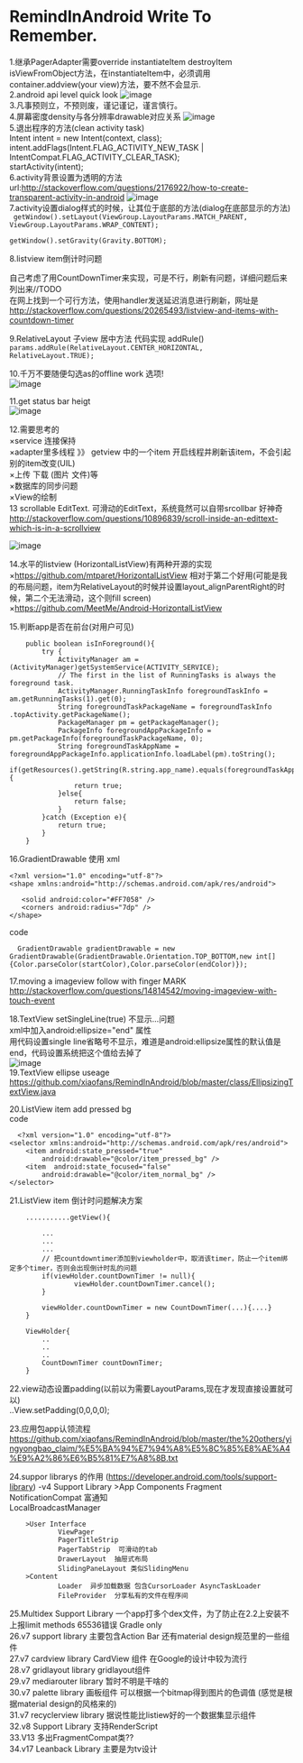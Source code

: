 RemindInAndroid Write To Remember.
===============
1.继承PagerAdapter需要override instantiateItem destroyItem isViewFromObject方法，在instantiateItem中，必须调用container.addview(your view)方法，要不然不会显示.  
2.android api level quick look    ![image](https://github.com/xiaofans/RemindInAndroid/blob/master/pics/api_level_quick_look.png)  
3.凡事预则立，不预则废，谨记谨记，谨言慎行。  
4.屏幕密度density与各分辨率drawable对应关系      ![image](https://github.com/xiaofans/RemindInAndroid/blob/master/pics/density.png)    
5.退出程序的方法(clean activity task)  
 		Intent intent = new Intent(context, class);  
 		intent.addFlags(Intent.FLAG_ACTIVITY_NEW_TASK | IntentCompat.FLAG_ACTIVITY_CLEAR_TASK);  
 		startActivity(intent);  
6.activity背景设置为透明的方法  
 url:http://stackoverflow.com/questions/2176922/how-to-create-transparent-activity-in-android
![image](https://github.com/xiaofans/RemindInAndroid/blob/master/pics/activity_bg_transparent.png)  
7.activity设置dialog样式的时候，让其位于底部的方法(dialog在底部显示的方法)  
<code>
				getWindow().setLayout(ViewGroup.LayoutParams.MATCH_PARENT, ViewGroup.LayoutParams.WRAP_CONTENT);  
        getWindow().setGravity(Gravity.BOTTOM);
</code>  

8.listview item倒计时问题  

自己考虑了用CountDownTimer来实现，可是不行，刷新有问题，详细问题后来列出来//TODO  
在网上找到一个可行方法，使用handler发送延迟消息进行刷新，网址是  
<url>http://stackoverflow.com/questions/20265493/listview-and-items-with-countdown-timer</url>  

9.RelativeLayout 子view 居中方法 代码实现  addRule()  
<code>params.addRule(RelativeLayout.CENTER_HORIZONTAL, RelativeLayout.TRUE);</code>  

10.千万不要随便勾选as的offline work 选项!  
![image](https://github.com/xiaofans/RemindInAndroid/blob/master/pics/as_offline_mod_warning.png)   

11.get status bar heigt  
![image](https://github.com/xiaofans/RemindInAndroid/blob/master/pics/get_status_bar_height.png)   

12.需要思考的  
 ×service 连接保持  
 ×adapter里多线程 》》 getview 中的一个item 开启线程并刷新该item，不会引起别的item改变(UIL)  
 ×上传 下载 (图片 文件)等  
 ×数据库的同步问题  
 ×View的绘制    
 13 scrollable EditText. 可滑动的EditText，系统竟然可以自带srcollbar 好神奇  
 http://stackoverflow.com/questions/10896839/scroll-inside-an-edittext-which-is-in-a-scrollview  
 
 ![image](https://github.com/xiaofans/RemindInAndroid/blob/master/pics/scrollable_edittext.png) 
 
 14.水平的listview (HorizontalListView)有两种开源的实现  
 ×https://github.com/mtparet/HorizontalListView   相对于第二个好用(可能是我的布局问题，item为RelativeLayout的时候并设置layout_alignParentRight的时候，第二个无法滑动，这个则fill screen)  
 ×https://github.com/MeetMe/Android-HorizontalListView  
 
 15.判断app是否在前台(对用户可见)  
```
 	public boolean isInForeground(){  
        try {  
            ActivityManager am = (ActivityManager)getSystemService(ACTIVITY_SERVICE);  
            // The first in the list of RunningTasks is always the foreground task.  
            ActivityManager.RunningTaskInfo foregroundTaskInfo = am.getRunningTasks(1).get(0);  
            String foregroundTaskPackageName = foregroundTaskInfo .topActivity.getPackageName();  
            PackageManager pm = getPackageManager();  
            PackageInfo foregroundAppPackageInfo = pm.getPackageInfo(foregroundTaskPackageName, 0);  
            String foregroundTaskAppName = foregroundAppPackageInfo.applicationInfo.loadLabel(pm).toString();  
            if(getResources().getString(R.string.app_name).equals(foregroundTaskAppName)){  
                return true;  
            }else{  
                return false;  
            }  
        }catch (Exception e){  
            return true;  
        }  
    }  
```   
16.GradientDrawable 使用
 xml
 ```  
<?xml version="1.0" encoding="utf-8"?>
<shape xmlns:android="http://schemas.android.com/apk/res/android">

    <solid android:color="#FF7058" />
    <corners android:radius="7dp" />
</shape>
 
 ``` 
 code  
``` 
  GradientDrawable gradientDrawable = new GradientDrawable(GradientDrawable.Orientation.TOP_BOTTOM,new int[]{Color.parseColor(startColor),Color.parseColor(endColor)});
``` 
17.moving a imageview follow with finger MARK  
	http://stackoverflow.com/questions/14814542/moving-imageview-with-touch-event  

18.TextView setSingleLine(true) 不显示...问题  
	 xml中加入android:ellipsize="end" 属性   
	 用代码设置single line省略号不显示，难道是android:ellipsize属性的默认值是end，代码设置系统把这个值给去掉了  
	  ![image](https://github.com/xiaofans/RemindInAndroid/blob/master/pics/ellipsize_use.jpg)   
19.TextView ellipse useage
https://github.com/xiaofans/RemindInAndroid/blob/master/class/EllipsizingTextView.java  

20.ListView item add pressed bg  
 code  
``` 
  <?xml version="1.0" encoding="utf-8"?>
<selector xmlns:android="http://schemas.android.com/apk/res/android">
    <item android:state_pressed="true"
        android:drawable="@color/item_pressed_bg" />
    <item  android:state_focused="false"
        android:drawable="@color/item_normal_bg" />
</selector>
```  
21.ListView item 倒计时问题解决方案
``` 
	...........getView(){
				
		...
		...
		...
		// 把countdowntimer添加到viewholder中，取消该timer，防止一个item绑定多个timer，否则会出现倒计时乱的问题  
		if(viewHolder.countDownTimer != null){
				viewHolder.countDownTimer.cancel();
		}
		
		viewHolder.countDownTimer = new CountDownTimer(...){....}
	}
	
	ViewHolder{
		..
		..
		..
		CountDownTimer countDownTimer;
	}

```  


22.view动态设置padding(以前以为需要LayoutParams,现在才发现直接设置就可以)   
..View.setPadding(0,0,0,0);  

23.应用包app认领流程  
https://github.com/xiaofans/RemindInAndroid/blob/master/the%20others/yingyongbao_claim/%E5%BA%94%E7%94%A8%E5%8C%85%E8%AE%A4%E9%A2%86%E6%B5%81%E7%A8%8B.txt   

24.suppor librarys 的作用  (https://developer.android.com/tools/support-library)
	 -v4 Support Library 
	 		>App Components
	    		Fragment  
	    		NotificationCompat  富通知  
	    		LocalBroadcastManager  
	    		
	    >User Interface    
	    		ViewPager  
	    		PagerTitleStrip  
	    		PagerTabStrip  可滑动的tab  
	    		DrawerLayout  抽屉式布局  
	    		SlidingPaneLayout 类似SlidingMenu  
	    >Content  
	    		Loader  异步加载数据 包含CursorLoader AsyncTaskLoader 
	    		FileProvider  分享私有的文件在程序间  
	    		
25.Multidex Support Library 一个app打多个dex文件，为了防止在2.2上安装不上报limit methods 65536错误  Gradle only  
26.v7 support library  主要包含Action Bar 还有material design规范里的一些组件  
27.v7 cardview library CardView 组件 在Google的设计中较为流行  
28.v7 gridlayout library gridlayout组件  
29.v7 mediarouter library 暂时不明是干啥的  
30.v7 palette library 画板组件 可以根据一个bitmap得到图片的色调值 (感觉是根据material design的风格来的)  
31.v7 recyclerview library 据说性能比listiew好的一个数据集显示组件  
32.v8 Support Library 支持RenderScript  
33.V13 多出FragmentCompat类??  
34.v17 Leanback Library 主要是为tv设计  
	 
	    		
	    		


	 
 
   
 
 
 


 











